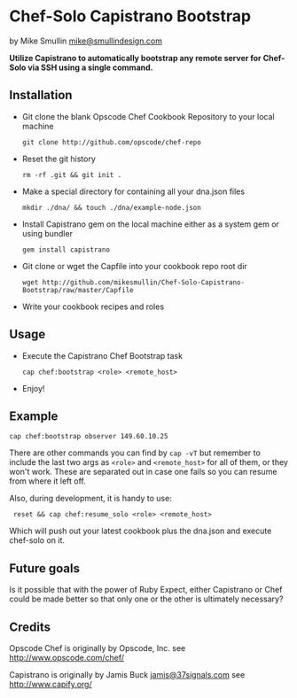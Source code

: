 Chef-Solo Capistrano Bootstrap 
============
by Mike Smullin <mike@smullindesign.com>

**Utilize Capistrano to automatically bootstrap any remote server for Chef-Solo via SSH using a single command.**

Installation
------------

  - Git clone the blank Opscode Chef Cookbook Repository to your local machine

    `git clone http://github.com/opscode/chef-repo`

  - Reset the git history

    `rm -rf .git && git init .`

  - Make a special directory for containing all your dna.json files

    `mkdir ./dna/ && touch ./dna/example-node.json`

  - Install Capistrano gem on the local machine either as a system gem or using bundler

    `gem install capistrano`

  - Git clone or wget the Capfile into your cookbook repo root dir

    `wget http://github.com/mikesmullin/Chef-Solo-Capistrano-Bootstrap/raw/master/Capfile`

  - Write your cookbook recipes and roles

Usage
------------

  - Execute the Capistrano Chef Bootstrap task

    `cap chef:bootstrap <role> <remote_host>`

  - Enjoy!


Example
------------

    cap chef:bootstrap observer 149.60.10.25

There are other commands you can find by `cap -vT` but remember to include the last
two args as `<role>` and `<remote_host>` for all of them, or they won't work. These are separated
out in case one fails so you can resume from where it left off.

Also, during development, it is handy to use:

     reset && cap chef:resume_solo <role> <remote_host>

Which will push out your latest cookbook plus the dna.json and execute chef-solo on it.

Future goals
------------

Is it possible that with the power of Ruby Expect, either Capistrano or Chef could be made better
so that only one or the other is ultimately necessary?

Credits
------------

Opscode Chef is originally by Opscode, Inc. see http://www.opscode.com/chef/

Capistrano is originally by Jamis Buck <jamis@37signals.com> see http://www.capify.org/
